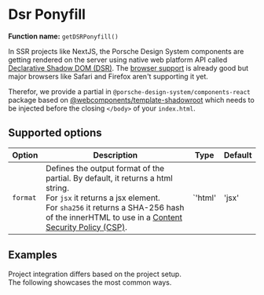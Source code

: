 # Dsr Ponyfill

**Function name:** `getDSRPonyfill()`

In SSR projects like NextJS, the Porsche Design System components are getting rendered on the server using native web
platform API called [Declarative Shadow DOM (DSR)](https://web.dev/declarative-shadow-dom). The
[browser support](https://caniuse.com/?search=declarative%20shadow%20dom) is already good but major browsers like Safari
and Firefox aren't supporting it yet.

Therefor, we provide a partial in `@porsche-design-system/components-react` package based on
[@webcomponents/template-shadowroot](https://npmjs.com/package/@webcomponents/template-shadowroot) which needs to be
injected before the closing `</body>` of your `index.html`.

## Supported options

<!-- prettier-ignore -->
| Option   | Description                                                                                                                                                                                                                                                                  | Type                        | Default  |
| -------- |------------------------------------------------------------------------------------------------------------------------------------------------------------------------------------------------------------------------------------------------------------------------------| --------------------------- | -------- |
| `format` | Defines the output format of the partial. By default, it returns a html string.<br> For `jsx` it returns a jsx element.<br> For `sha256` it returns a SHA-256 hash of the innerHTML to use in a [Content Security Policy (CSP)](must-know/security/content-security-policy). | `'html' | 'jsx' | 'sha256'` | `'html'` |

## Examples

Project integration differs based on the project setup.  
The following showcases the most common ways.

<PartialDocs name="getDSRPonyfill" :params="params" location="body"></PartialDocs>

<script lang="ts">
import Vue from 'vue';
import Component from 'vue-class-component';

@Component
export default class Code extends Vue {
  public params = [
    {
      value: ""
    },
    {
      value: "{ format: 'jsx' }",
      comment: 'Use JSX element for e.g. NextJS'
    },
  ];
}
</script>

<style scoped lang="scss">
  :deep(table code::before) {
    content: '' !important;
  }
</style>
